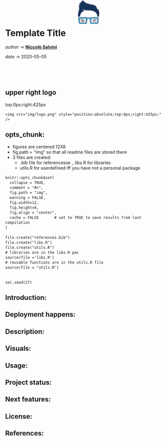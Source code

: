 
# Template Title <img src="img/logo.png" style="position:absolute;top:0px;right:425px;" />

*author* -\> **[Niccolò Salvini](https://niccolosalvini.netlify.app/)** 

*date* -\> 2020-05-05

<br> <br>
    <br>

## upper right logo

top:0px;right:425px

    <img src="img/logo.png" style="position:absolute;top:0px;right:425px;" />

## opts\_chunk:

  - figures are centered 12X8
  - fig.path = “img” so that all readme files are stored there
  - 3 files are created:
      - .bib file for referencesse \_ libs.R for libraries
      - utils.R for userdefined iff you have not a personal package

<!-- end list -->

    knitr::opts_chunk$set(
      collapse = TRUE,
      comment = "#>",
      fig.path = "img",
      warning = FALSE,  
      fig.width=12,
      fig.height=8,
      fig.align = "center",
      cache = FALSE       # set to TRUE to save results from last compilation
    )
    
    file.create("references.bib")
    file.create("libs.R")
    file.create("utils.R")
    # libraries are in the libs.R pac
    source(file ='libs.R')
    # reusable functions are in the utils.R file
    source(file = "utils.R")
    
    
    set.seed(27) 

## Introduction:

## Deployment happens:

## Description:

## Visuals:

## Usage:

## Project status:

## Next features:

## License:

## References:
